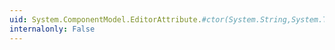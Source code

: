 ```yaml
---
uid: System.ComponentModel.EditorAttribute.#ctor(System.String,System.Type)
internalonly: False
---
```

